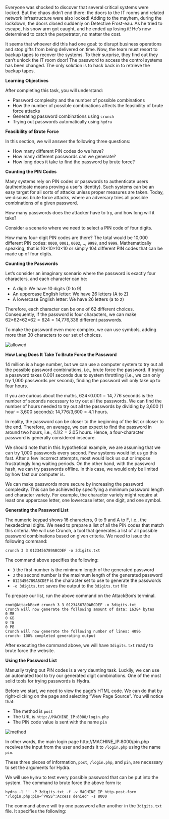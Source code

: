 Everyone was shocked to discover that several critical systems were locked. But the chaos didn’t end there: the doors to the IT rooms and related network infrastructure were also locked! Adding to the mayhem, during the lockdown, the doors closed suddenly on Detective Frost-eau. As he tried to escape, his snow arm got caught, and he ended up losing it! He’s now determined to catch the perpetrator, no matter the cost.

It seems that whoever did this had one goal: to disrupt business operations and stop gifts from being delivered on time. Now, the team must resort to backup tapes to recover the systems. To their surprise, they find out they can’t unlock the IT room door! The password to access the control systems has been changed. The only solution is to hack back in to retrieve the backup tapes.

**Learning Objectives**

After completing this task, you will understand:

- Password complexity and the number of possible combinations
- How the number of possible combinations affects the feasibility of brute force attacks
- Generating password combinations using ```crunch```
- Trying out passwords automatically using ```hydra```

**Feasibility of Brute Force**

In this section, we will answer the following three questions:

- How many different PIN codes do we have?
- How many different passwords can we generate?
- How long does it take to find the password by brute force?

**Counting the PIN Codes**

Many systems rely on PIN codes or passwords to authenticate users (authenticate means proving a user’s identity). Such systems can be an easy target for all sorts of attacks unless proper measures are taken. Today, we discuss brute force attacks, where an adversary tries all possible combinations of a given password.

How many passwords does the attacker have to try, and how long will it take?

Consider a scenario where we need to select a PIN code of four digits. 

How many four-digit PIN codes are there? The total would be 10,000 different PIN codes: ```0000```, ```0001```, ```0002```,…, ```9998```, and ```9999```. 
Mathematically speaking, that is 10×10×10×10 or simply 104 different PIN codes that can be made up of four digits.

**Counting the Passwords**

Let’s consider an imaginary scenario where the password is exactly four characters, and each character can be:

- A digit: We have 10 digits (0 to 9)
- An uppercase English letter: We have 26 letters (A to Z)
- A lowercase English letter: We have 26 letters (a to z)

Therefore, each character can be one of 62 different choices. Consequently, if the password is four characters, we can make 62×62×62×62 = 624 = 14,776,336 different passwords.

To make the password even more complex, we can use symbols, adding more than 30 characters to our set of choices.

![allowed](https://github.com/schoto/Advent-of-Cyber-2023/assets/69323411/6c02ba13-41c2-4da6-87a0-ba0bd71c9676)

**How Long Does It Take To Brute Force the Password**

14 million is a huge number, but we can use a computer system to try out all the possible password combinations, i.e., brute force the password. If trying a password takes 0.001 seconds due to system throttling (i.e., we can only try 1,000 passwords per second), finding the password will only take up to four hours.

If you are curious about the maths, 624×0.001 = 14, 776 seconds is the number of seconds necessary to try out all the passwords. We can find the number of hours needed to try out all the passwords by dividing by 3,600 (1 hour = 3,600 seconds): 14,776/3,600 = 4.1 hours.

In reality, the password can be closer to the beginning of the list or closer to the end. Therefore, on average, we can expect to find the password in around two hours, i.e., 4.1/2 = 2.05 hours. Hence, a four-character password is generally considered insecure.

We should note that in this hypothetical example, we are assuming that we can try 1,000 passwords every second. Few systems would let us go this fast. After a few incorrect attempts, most would lock us out or impose frustratingly long waiting periods. On the other hand, with the password hash, we can try passwords offline. In this case, we would only be limited by how fast our computer is.

We can make passwords more secure by increasing the password complexity. This can be achieved by specifying a minimum password length and character variety. For example, the character variety might require at least one uppercase letter, one lowercase letter, one digit, and one symbol.

**Generating the Password List**

The numeric keypad shows 16 characters, 0 to 9 and A to F, i.e., the hexadecimal digits. We need to prepare a list of all the PIN codes that match this criteria. We will use Crunch, a tool that generates a list of all possible password combinations based on given criteria. We need to issue the following command:

```crunch 3 3 0123456789ABCDEF -o 3digits.txt```

The command above specifies the following:

- ```3``` the first number is the minimum length of the generated password
- ```3``` the second number is the maximum length of the generated password
- ```0123456789ABCDEF``` is the character set to use to generate the passwords
- ```-o 3digits.txt``` saves the output to the ```3digits.txt``` file

To prepare our list, run the above command on the AttackBox’s terminal.

```
root@AttackBox# crunch 3 3 0123456789ABCDEF -o 3digits.txt
Crunch will now generate the following amount of data: 16384 bytes
0 MB
0 GB
0 TB
0 PB
Crunch will now generate the following number of lines: 4096
crunch: 100% completed generating output
```

After executing the command above, we will have ```3digits.txt``` ready to brute force the website.

**Using the Password List**

Manually trying out PIN codes is a very daunting task. Luckily, we can use an automated tool to try our generated digit combinations. One of the most solid tools for trying passwords is Hydra.

Before we start, we need to view the page’s HTML code. We can do that by right-clicking on the page and selecting “View Page Source”. You will notice that:

- The method is ```post```
- The URL is ```http://MACHINE_IP:8000/login.php```
- The PIN code value is sent with the name ```pin```

![method](https://github.com/schoto/Advent-of-Cyber-2023/assets/69323411/b9e891d9-a888-4220-8bf4-6bc6fac57b2b)

In other words, the main login page http://MACHINE_IP:8000/pin.php receives the input from the user and sends it to ```/login.php``` using the name ```pin```.

These three pieces of information, ```post```, ```/login.php```, and ```pin```, are necessary to set the arguments for Hydra.

We will use ```hydra``` to test every possible password that can be put into the system. The command to brute force the above form is:

```
hydra -l '' -P 3digits.txt -f -v MACHINE_IP http-post-form "/login.php:pin=^PASS^:Access denied" -s 8000
```

The command above will try one password after another in the ```3digits.txt``` file. It specifies the following:

